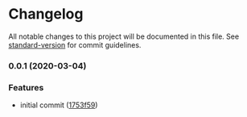 # Changelog

All notable changes to this project will be documented in this file. See [standard-version](https://github.com/conventional-changelog/standard-version) for commit guidelines.

### 0.0.1 (2020-03-04)


### Features

* initial commit ([1753f59](https://github.com/sammarks/cloudformation-webm-mp3/commit/1753f594018420dfb380557495cefdf68651680b))
